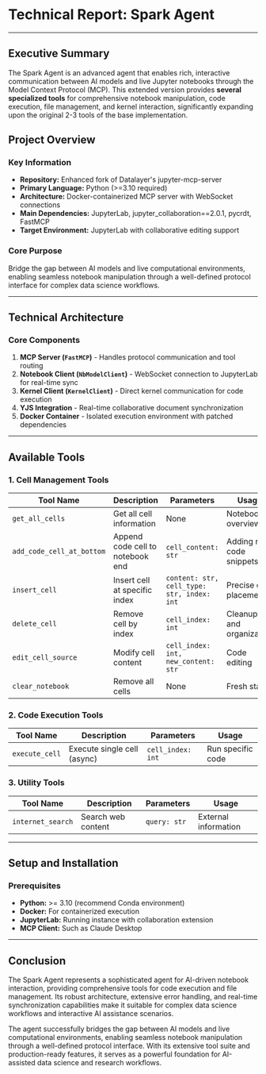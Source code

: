 # Technical Report: Spark Agent

---

## Executive Summary

The Spark Agent is an advanced agent that enables rich, interactive communication between AI models and live Jupyter notebooks through the Model Context Protocol (MCP). This extended version provides **several specialized tools** for comprehensive notebook manipulation, code execution, file management, and kernel interaction, significantly expanding upon the original 2-3 tools of the base implementation.

## Project Overview

### Key Information
- **Repository:** Enhanced fork of Datalayer's jupyter-mcp-server
- **Primary Language:** Python (>=3.10 required)
- **Architecture:** Docker-containerized MCP server with WebSocket connections
- **Main Dependencies:** JupyterLab, jupyter_collaboration==2.0.1, pycrdt, FastMCP
- **Target Environment:** JupyterLab with collaborative editing support

### Core Purpose
Bridge the gap between AI models and live computational environments, enabling seamless notebook manipulation through a well-defined protocol interface for complex data science workflows.

---

## Technical Architecture

### Core Components

1. **MCP Server (`FastMCP`)** - Handles protocol communication and tool routing
2. **Notebook Client (`NbModelClient`)** - WebSocket connection to JupyterLab for real-time sync
3. **Kernel Client (`KernelClient`)** - Direct kernel communication for code execution
4. **YJS Integration** - Real-time collaborative document synchronization
5. **Docker Container** - Isolated execution environment with patched dependencies

---

## Available Tools

### 1. Cell Management Tools

| Tool Name | Description | Parameters | Usage |
|-----------|-------------|------------|-------|
| `get_all_cells` | Get all cell information | None | Notebook overview |
| `add_code_cell_at_bottom` | Append code cell to notebook end | `cell_content: str` | Adding new code snippets |
| `insert_cell` | Insert cell at specific index | `content: str, cell_type: str, index: int` | Precise cell placement |
| `delete_cell` | Remove cell by index | `cell_index: int` | Cleanup and organization |
| `edit_cell_source` | Modify cell content | `cell_index: int, new_content: str` | Code editing |
| `clear_notebook` | Remove all cells | None | Fresh start |

### 2. Code Execution Tools

| Tool Name | Description | Parameters | Usage |
|-----------|-------------|------------|-------|
| `execute_cell` | Execute single cell (async) | `cell_index: int` | Run specific code |

### 3. Utility Tools

| Tool Name | Description | Parameters | Usage |
|-----------|-------------|------------|-------|
| `internet_search` | Search web content | `query: str` | External information |

---

## Setup and Installation

### Prerequisites

- **Python:** >= 3.10 (recommend Conda environment)
- **Docker:** For containerized execution
- **JupyterLab:** Running instance with collaboration extension
- **MCP Client:** Such as Claude Desktop

---

## Conclusion

The Spark Agent represents a sophisticated agent for AI-driven notebook interaction, providing comprehensive tools for code execution and file management. Its robust architecture, extensive error handling, and real-time synchronization capabilities make it suitable for complex data science workflows and interactive AI assistance scenarios.

The agent successfully bridges the gap between AI models and live computational environments, enabling seamless notebook manipulation through a well-defined protocol interface. With its extensive tool suite and production-ready features, it serves as a powerful foundation for AI-assisted data science and research workflows.
